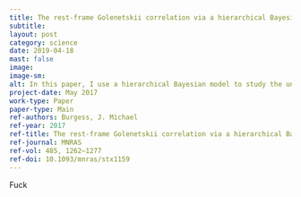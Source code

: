 ```yaml
---
title: The rest-frame Golenetskii correlation via a hierarchical Bayesian analysis
subtitle: 
layout: post
category: science
date: 2019-04-18
mast: false
image: 
image-sm: 
alt: In this paper, I use a hierarchical Bayesian model to study the universality of the rest-frame Golenetskii correlation and in particular I assess its use as a redshift estimator for GRBs. 
project-date: May 2017
work-type: Paper
paper-type: Main
ref-authors: Burgess, J. Michael
ref-year: 2017
ref-title: The rest-frame Golenetskii correlation via a hierarchical Bayesian analysis
ref-journal: MNRAS
ref-vol: 485, 1262–1277
ref-doi: 10.1093/mnras/stx1159
---
```


Fuck
